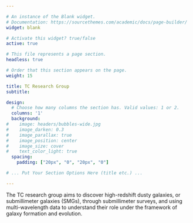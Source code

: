 ```yaml
---

# An instance of the Blank widget.
# Documentation: https://sourcethemes.com/academic/docs/page-builder/
widget: blank

# Activate this widget? true/false
active: true

# This file represents a page section.
headless: true

# Order that this section appears on the page.
weight: 15

title: TC Research Group
subtitle:

design:
  # Choose how many columns the section has. Valid values: 1 or 2.
  columns: '1'
  background:
#    image: headers/bubbles-wide.jpg
#    image_darken: 0.3
#    image_parallax: true
#    image_position: center
#    image_size: cover
#    text_color_light: true
  spacing:
    padding: ["20px", "0", "20px", "0"]

# ... Put Your Section Options Here (title etc.) ...

---
```


The TC research group aims to discover high-redshift dusty galaxies, or submillimeter galaxies (SMGs), through submillimeter surveys, and using multi-wavelength data to understand their role under the framework of galaxy formation and evolution.
